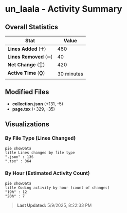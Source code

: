 # un_laala - Activity Summary 

## Overall Statistics

| Stat                   | Value                                                             |
| ---------------------- | ----------------------------------------------------------------- |
| **Lines Added** (➕)   | 460                                          |
| **Lines Removed** (➖) | 40                                        |
| **Net Change** (↕)    | 420                |
| **Active Time** (⌚)   | 30 minutes |


## Modified Files
- **collection.json** (+131, -5)
- **page.tsx** (+329, -35)

## Visualizations

### By File Type (Lines Changed)

```mermaid
pie showData
title Lines changed by file type
".json" : 136
".tsx" : 364
```

### By Hour (Estimated Activity Count)

```mermaid
pie showData
title Coding activity by hour (count of changes)
"19h" : 12
"20h" : 7
```


> **Last Updated:** 5/9/2025, 8:22:33 PM